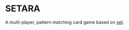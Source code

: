 # SETARA
A multi-player, pattern matching card game based on [set](https://en.wikipedia.org/wiki/Set_(card_game)).